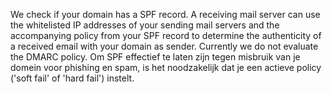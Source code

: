 We check if your domain has a SPF record. A receiving mail server can use the whitelisted IP addresses of your sending mail servers and the accompanying policy from your SPF record to determine the authenticity of a received email with your domain as sender. Currently we do not evaluate the DMARC policy. Om SPF effectief te laten zijn tegen misbruik van je domein voor phishing en spam, is het noodzakelijk dat je een actieve policy ('soft fail' of 'hard fail') instelt.
